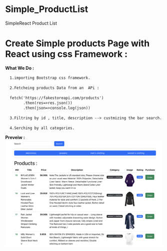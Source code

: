 # Simple_ProductList
SimpleReact Product List 
#  Create Simple products Page with React using css Framework :  
**What We Do :**

      1.importing Bootstrap css framework.   
      
      2.Fetcheing products Data from an  APi :

      fetch('https://fakestoreapi.com/products')
            .then(res=>res.json())
            .then(json=>console.log(json))
            
      3.Filtring by id , title, description --> custmizing the bar search.
            
      4.Serching by all categories. 
      
**Preveiw :**
![Screenshot](https://github.com/omarignammas/Simple_ProductList/blob/4fbcc4f91679620e1b4bae60ab16d2b8f70a0de0/Screenshot%202024-07-24%20at%2014.03.40.png)
